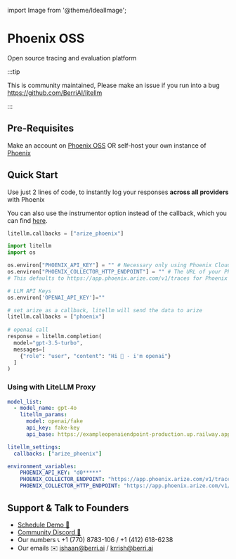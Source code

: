 import Image from '@theme/IdealImage';

# Phoenix OSS

Open source tracing and evaluation platform

:::tip

This is community maintained, Please make an issue if you run into a bug
https://github.com/BerriAI/litellm

:::


## Pre-Requisites
Make an account on [Phoenix OSS](https://phoenix.arize.com)
OR self-host your own instance of [Phoenix](https://docs.arize.com/phoenix/deployment)

## Quick Start
Use just 2 lines of code, to instantly log your responses **across all providers** with Phoenix

You can also use the instrumentor option instead of the callback, which you can find [here](https://docs.arize.com/phoenix/tracing/integrations-tracing/litellm).

```python
litellm.callbacks = ["arize_phoenix"]
```
```python
import litellm
import os

os.environ["PHOENIX_API_KEY"] = "" # Necessary only using Phoenix Cloud
os.environ["PHOENIX_COLLECTOR_HTTP_ENDPOINT"] = "" # The URL of your Phoenix OSS instance
# This defaults to https://app.phoenix.arize.com/v1/traces for Phoenix Cloud

# LLM API Keys
os.environ['OPENAI_API_KEY']=""

# set arize as a callback, litellm will send the data to arize
litellm.callbacks = ["phoenix"]
 
# openai call
response = litellm.completion(
  model="gpt-3.5-turbo",
  messages=[
    {"role": "user", "content": "Hi 👋 - i'm openai"}
  ]
)
```

### Using with LiteLLM Proxy


```yaml
model_list:
  - model_name: gpt-4o
    litellm_params:
      model: openai/fake
      api_key: fake-key
      api_base: https://exampleopenaiendpoint-production.up.railway.app/

litellm_settings:
  callbacks: ["arize_phoenix"]

environment_variables:
    PHOENIX_API_KEY: "d0*****"
    PHOENIX_COLLECTOR_ENDPOINT: "https://app.phoenix.arize.com/v1/traces" # OPTIONAL, for setting the GRPC endpoint
    PHOENIX_COLLECTOR_HTTP_ENDPOINT: "https://app.phoenix.arize.com/v1/traces" # OPTIONAL, for setting the HTTP endpoint
```

## Support & Talk to Founders

- [Schedule Demo 👋](https://calendly.com/d/4mp-gd3-k5k/berriai-1-1-onboarding-litellm-hosted-version)
- [Community Discord 💭](https://discord.gg/wuPM9dRgDw)
- Our numbers 📞 +1 (770) 8783-106 / ‭+1 (412) 618-6238‬
- Our emails ✉️ ishaan@berri.ai / krrish@berri.ai
